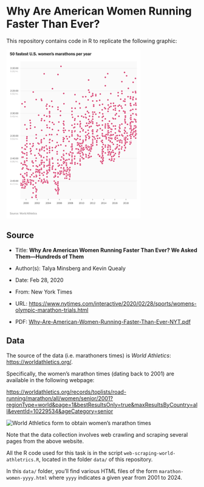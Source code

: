 # Why Are American Women Running Faster Than Ever?


This repository contains code in R to replicate the following graphic:

  

<img src="source/50-fastest-us-womens-marathons-per-year.png"
style="width:70.0%" alt="50 fastest U.S. women’s marathons per year" />

## Source

- Title: **Why Are American Women Running Faster Than Ever? We Asked
  Them—Hundreds of Them**

- Author(s): Talya Minsberg and Kevin Quealy

- Date: Feb 28, 2020

- From: New York Times

- URL:
  <https://www.nytimes.com/interactive/2020/02/28/sports/womens-olympic-marathon-trials.html>

- PDF:
  [Why-Are-American-Women-Running-Faster-Than-Ever-NYT.pdf](source/Why-Are-American-Women-Running-Faster-Than-Ever-NYT.pdf)

## Data

The source of the data (i.e. marathoners times) is *World Athletics*:
<https://worldathletics.org/>.

Specifically, the women’s marathon times (dating back to 2001) are
available in the following webpage:

<https://worldathletics.org/records/toplists/road-running/marathon/all/women/senior/2001?regionType=world&page=1&bestResultsOnly=true&maxResultsByCountry=all&eventId=10229534&ageCategory=senior>

![World Athletics form to obtain women’s marathon
times](source/world-athletics-maraton-women-stats-form.png)

Note that the data collection involves web crawling and scraping several
pages from the above website.

All the R code used for this task is in the script
`web-scraping-world-athletrics.R`, located in the folder `data/` of this
repository.

In this `data/` folder, you’ll find various HTML files of the form
`marathon-women-yyyy.html` where `yyyy` indicates a given year from 2001
to 2024.
